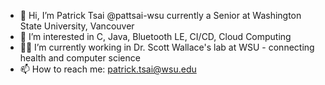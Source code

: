 - 👋 Hi, I’m Patrick Tsai @pattsai-wsu currently a Senior at Washington State University, Vancouver
- 👀 I’m interested in C, Java, Bluetooth LE, CI/CD, Cloud Computing
- 🤷‍♂️ I’m currently working in Dr. Scott Wallace's lab at WSU - connecting health and computer science
- 📫 How to reach me: patrick.tsai@wsu.edu

<!---
pattsai-wsu/pattsai-wsu is a ✨ special ✨ repository because its `README.md` (this file) appears on your GitHub profile.
You can click the Preview link to take a look at your changes.
--->
